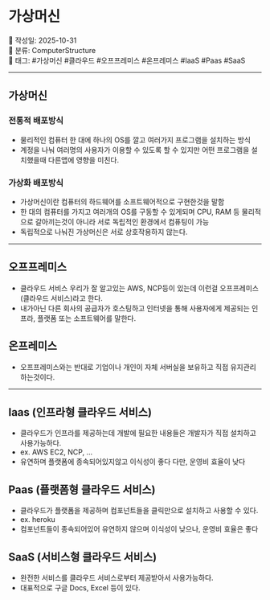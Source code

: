 # 가상머신

📅 작성일: 2025-10-31  
📂 분류: ComputerStructure  
🔖 태그: #가상머신 #클라우드 #오프프레미스 #온프레미스 #IaaS #Paas #SaaS

---

## 가상머신

### 전통적 배포방식

- 물리적인 컴퓨터 한 대에 하나의 OS를 깔고 여러가지 프로그램을 설치하는 방식
- 계정을 나눠 여러명의 사용자가 이용할 수 있도록 할 수 있지만 어떤 프로그램을 설치했을때 다른앱에 영향을 미친다.

### 가상화 배포방식

- 가상머신이란 컴퓨터의 하드웨어를 소프트웨어적으로 구현한것을 말함
- 한 대의 컴퓨터를 가지고 여러개의 OS를 구동할 수 있게되며 CPU, RAM 등 물리적으로 갈아끼는것이 아니라 서로 독립적인 환경에서 컴퓨팅이 가능
- 독립적으로 나눠진 가상머신은 서로 상호작용하지 않는다.

---

## 오프프레미스

- 클라우드 서비스 우리가 잘 알고있는 AWS, NCP등이 있는데 이런걸 오프프레미스(클라우드 서비스)라고 한다.
- 내가아닌 다른 회사의 공급자가 호스팅하고 인터넷을 통해 사용자에게 제공되는 인프라, 플랫폼 또는 소프트웨어를 말한다.

## 온프레미스

- 오프프레미스와는 반대로 기업이나 개인이 자체 서버실을 보유하고 직접 유지관리하는것이다.

---

## Iaas (인프라형 클라우드 서비스)

- 클라우드가 인프라를 제공하는데 개발에 필요한 내용들은 개발자가 직접 설치하고 사용가능하다.
- ex. AWS EC2, NCP, ...
- 유연하며 플랫폼에 종속되어있지않고 이식성이 좋다 다만, 운영비 효율이 낮다

## Paas (플랫폼형 클라우드 서비스)

- 클라우드가 플랫폼을 제공하며 컴포넌트들을 클릭만으로 설치하고 사용할 수 있다.
- ex. heroku
- 컴포넌트들이 종속되어있어 유연하지 않으며 이식성이 낮으나, 운영비 효율은 좋다

## SaaS (서비스형 클라우드 서비스)

- 완전한 서비스를 클라우드 서비스로부터 제공받아서 사용가능하다.
- 대표적으로 구글 Docs, Excel 등이 있다.

